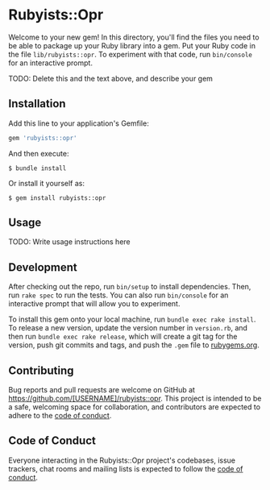 # Rubyists::Opr

Welcome to your new gem! In this directory, you'll find the files you need to be able to package up your Ruby library into a gem. Put your Ruby code in the file `lib/rubyists::opr`. To experiment with that code, run `bin/console` for an interactive prompt.

TODO: Delete this and the text above, and describe your gem

## Installation

Add this line to your application's Gemfile:

```ruby
gem 'rubyists::opr'
```

And then execute:

    $ bundle install

Or install it yourself as:

    $ gem install rubyists::opr

## Usage

TODO: Write usage instructions here

## Development

After checking out the repo, run `bin/setup` to install dependencies. Then, run `rake spec` to run the tests. You can also run `bin/console` for an interactive prompt that will allow you to experiment.

To install this gem onto your local machine, run `bundle exec rake install`. To release a new version, update the version number in `version.rb`, and then run `bundle exec rake release`, which will create a git tag for the version, push git commits and tags, and push the `.gem` file to [rubygems.org](https://rubygems.org).

## Contributing

Bug reports and pull requests are welcome on GitHub at https://github.com/[USERNAME]/rubyists::opr. This project is intended to be a safe, welcoming space for collaboration, and contributors are expected to adhere to the [code of conduct](https://github.com/[USERNAME]/rubyists::opr/blob/master/CODE_OF_CONDUCT.md).


## Code of Conduct

Everyone interacting in the Rubyists::Opr project's codebases, issue trackers, chat rooms and mailing lists is expected to follow the [code of conduct](https://github.com/[USERNAME]/rubyists::opr/blob/master/CODE_OF_CONDUCT.md).
